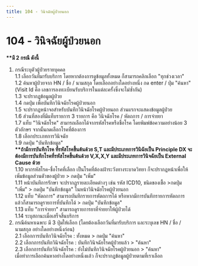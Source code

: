 ```yaml
---
title: 104 - วินิจฉัยผู้ป่วยนอก
---
```


# 104 - วินิจฉัยผู้ป่วยนอก
__**มี 2 กรณี ดังนี้__
1. กรณีระบุตัวผู้ป่วยรายบุคคล  
  1.1 เลือกวันที่มารับบริการ โดยหากต้องการดูข้อมูลทั้งหมด ก็สามารถคลิกเลือก           "ทุกช่วงเวลา"  
  1.2 ค้นหาผู้ป่วยจาก HN / ชื่อ / นามสกุล โดยเลือกอย่างใดอย่างหนึ่ง กด enter /      ปุ่ม "ค้นหา" (Visit Id คือ เลขการลงทะเบียนรับบริการในแต่ละครั้งซึ่งจะไม่ซ้ำกัน)  
  1.3 จะปรากฏข้อมูลผู้ป่วย  
  1.4 กดปุ่ม       เพื่อบันทึกวินิจฉัยโรคผู้ป่วยนอก  
  1.5 จะปรากฏหน้าจอสำหรับบันทึกวินิจฉัยโรคผู้ป่วยนอก ส่วนแรกจะแสดงข้อมูลผู้ป่วย  
  1.6 ส่วนที่สองที่มีแท็บรายการ 3 รายการ คือ วินิจฉัยโรค / หัตถการ / การจ่ายยา  
  1.7 แท็บ "วินิจฉัยโรค" สามารถเลือกได้จากรหัสโรคหรือชื่อโรค โดยพิมพ์ข้อความอย่างน้อย 3 ตัวอักษร จากนั้นกดเลือกโรคที่ต้องการ  
  1.8 เลือกประเภทการวินิจฉัย  
  1.9 กดปุ่ม "บันทึกข้อมูล"  
__**ถ้ามีการบันทึกโรค ที่รหัสโรคขึ้นต้นด้วย S,T และมีประเภทการวินิฉัยเป็น Principle DX จะต้องมีการบันทึกโรคที่รหัสโรคขึ้นต้นด้วย V,X,X,Y และมีประเภทการวินิจฉัยเป็น External Cause ด้วย__  
  1.10 หากรหัสโรค-ชื่อโรคที่เลือก เป็นโรคที่ต้องเฝ้าระวังทางระบาดวิทยา ก็จะปรากฎหน้าเพื่อให้เพิ่มข้อมูลส่วนตัวของผู้ป่วย > กดปุ่ม "เพิ่ม"  
  1.11 หน้าบันทึการรักษา จะปรากฎรายละเอียดต่างๆ เช่น รหัส ICD10, ชนิดของเชื้อ >กดปุ่ม "เพิ่ม" > กดปุ่ม "บันทึกข้อมูล" ในหน้าวินิจฉัยโรคผู้ป่วยนอก  
  1.12 แท็บ "หัตถการ" สามารถบันทึกรายการหัตถการได้ หรือหากมีการบันทึกรายการหัตถการแล้วก็สามารถดูรายการที่บันทึกได้ > กดปุ่ม "บันทึกข้อมูล"  
  1.13 แท็บ "การจ่ายยา" สามารถดูรายการยาที่จ่ายยาให้ผู้ป่วยได้  
  1.14 ระบุสถานะเมื่อเสร็จสิ้นบริการ  
2. กรณีค้นหาเฉพาะ มี 3 ปุ่มให้เลือก (โดยต้องเลือกวันที่มารับบริการ และระบุเลข HN / ชื่อ / นามสกุล อย่างใดอย่างหนึ่งก่อน)  
  2.1 เลือกการบันทึกวินิจฉัยโรค : ทั้งหมด > กดปุ่ม "ค้นหา"  
  2.2 เลือกการบันทึกวินิจฉัยโรค : บันทึกวินิจฉัยโรคผู้ป่วยแล้ว > "ค้นหา"  
  2.3 เลือกการบันทึกวินิจฉัยโรค : ยังไม่บันทึกวินิจฉัยโรคผู้ป่วยนอก > "ค้นหา"  
เมื่อทำการเลือกค้นหาอย่างใดอย่างหนึ่งแล้ว ก็จะปรากฎข้อมูลผู้ป่วยตามที่เราเลือก